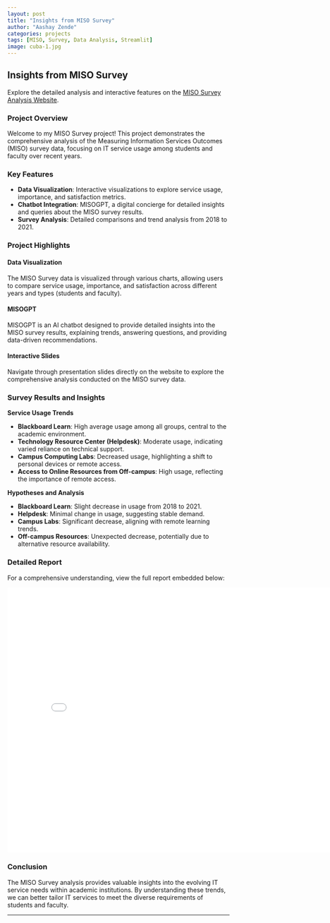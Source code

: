 ```yaml
---
layout: post
title: "Insights from MISO Survey"
author: "Aashay Zende"
categories: projects
tags: [MISO, Survey, Data Analysis, Streamlit]
image: cuba-1.jpg
---
```


## Insights from MISO Survey

Explore the detailed analysis and interactive features on the [MISO Survey Analysis Website](https://misosurvey.streamlit.app/).

### Project Overview

Welcome to my MISO Survey project! This project demonstrates the comprehensive analysis of the Measuring Information Services Outcomes (MISO) survey data, focusing on IT service usage among students and faculty over recent years.


### Key Features

- **Data Visualization**: Interactive visualizations to explore service usage, importance, and satisfaction metrics.
- **Chatbot Integration**: MISOGPT, a digital concierge for detailed insights and queries about the MISO survey results.
- **Survey Analysis**: Detailed comparisons and trend analysis from 2018 to 2021.

### Project Highlights

#### Data Visualization
The MISO Survey data is visualized through various charts, allowing users to compare service usage, importance, and satisfaction across different years and types (students and faculty).

#### MISOGPT
MISOGPT is an AI chatbot designed to provide detailed insights into the MISO survey results, explaining trends, answering questions, and providing data-driven recommendations.

#### Interactive Slides
Navigate through presentation slides directly on the website to explore the comprehensive analysis conducted on the MISO survey data.

### Survey Results and Insights

**Service Usage Trends**
- **Blackboard Learn**: High average usage among all groups, central to the academic environment.
- **Technology Resource Center (Helpdesk)**: Moderate usage, indicating varied reliance on technical support.
- **Campus Computing Labs**: Decreased usage, highlighting a shift to personal devices or remote access.
- **Access to Online Resources from Off-campus**: High usage, reflecting the importance of remote access.

**Hypotheses and Analysis**
- **Blackboard Learn**: Slight decrease in usage from 2018 to 2021.
- **Helpdesk**: Minimal change in usage, suggesting stable demand.
- **Campus Labs**: Significant decrease, aligning with remote learning trends.
- **Off-campus Resources**: Unexpected decrease, potentially due to alternative resource availability.

### Detailed Report

For a comprehensive understanding, view the full report embedded below:

<div class="pdf-embed-container">
    <iframe src="/assets/pdf/MISO.pdf#toolbar=0" width="800" height="600" style="border: none;"></iframe>
</div>

### Conclusion

The MISO Survey analysis provides valuable insights into the evolving IT service needs within academic institutions. By understanding these trends, we can better tailor IT services to meet the diverse requirements of students and faculty.



---